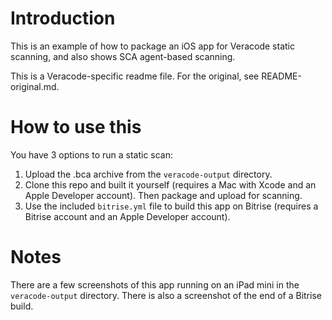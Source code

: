 # Introduction

This is an example of how to package an iOS app for Veracode static scanning, and also shows SCA agent-based scanning.

This is a Veracode-specific readme file.  For the original, see README-original.md.

# How to use this

You have 3 options to run a static scan:

1. Upload the .bca archive from the `veracode-output` directory.
2. Clone this repo and built it yourself (requires a Mac with Xcode and an Apple Developer account).  Then package and upload for scanning.
3. Use the included `bitrise.yml` file to build this app on Bitrise (requires a Bitrise account and an Apple Developer account).

# Notes

There are a few screenshots of this app running on an iPad mini in the `veracode-output` directory.  There is also a screenshot of the end of a Bitrise build.